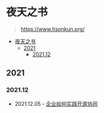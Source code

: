 # 夜天之书

> <https://www.tisonkun.org/>

- [夜天之书](#夜天之书)
  - [2021](#2021)
    - [2021.12](#202112)

## 2021

### 2021.12

- 2021.12.05 - [企业如何实践开源协同](https://www.tisonkun.org/2021/12/05/open-source-collaboration-enterprise-perspective/)
